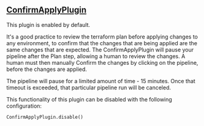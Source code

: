 ## [ConfirmApplyPlugin](../src/ConfirmApplyPlugin.groovy)

This plugin is enabled by default.

It's a good practice to review the terraform plan before applying changes to any environment, to confirm that the changes that are being applied are the same changes that are expected.  The ConfirmApplyPlugin will pause your pipeline after the Plan step, allowing a human to review the changes.  A human must then manually Confirm the changes by clicking on the pipeline, before the changes are applied.

The pipeline will pause for a limited amount of time - 15 minutes.  Once that timeout is exceeded, that particular pipeline run will be canceled.

This functionality of this plugin can be disabled with the following configuration:

```
ConfirmApplyPlugin.disable()
